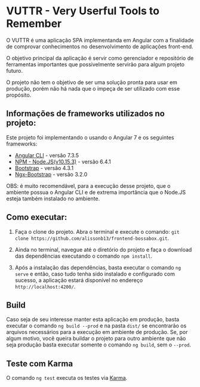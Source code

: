 # VUTTR - Very Userful Tools to Remember

O VUTTR é uma aplicação SPA implementanda em Angular com a finalidade de comprovar conhecimentos no desenvolvimento de aplicações front-end. 

O objetivo principal da aplicação é servir como gerenciador e repositório de ferramentas importantes que possivelmente servirão para algum projeto futuro.

O projeto não tem o objetivo de ser uma solução pronta para usar em produção, porém não há nada que o impeça de ser utilizado com esse propósito. 

## Informações de frameworks utilizados no projeto:

Este projeto foi implementando o usando o Angular 7 e os seguintes frameworks:

* [Angular CLI](https://github.com/angular/angular-cli) - versão 7.3.5
* [NPM - Node.JS(v10.15.3)](https://nodejs.org/en/) - versão 6.4.1
* [Bootstrap](https://getbootstrap.com/) - versão 4.3.1
* [Ngx-Bootstrap](https://valor-software.com/ngx-bootstrap/#/) - versão 3.2.0

OBS: é muito recomendável, para a execução desse projeto, que o ambiente possua o Angular CLI e de extrema importância que o Node.JS esteja também instalado no ambiente.

## Como executar:

1. Faça o clone do projeto. Abra o terminal e execute o comando: `git clone https://github.com/alissonb13/frontend-bossabox.git`.

2. Ainda no terminal, navegue até o diretório do projeto e faça o download das dependências executando o comando `npm install`.

3. Após a instalação das dependências, basta executar o comando `ng serve` e então, caso tudo tenha sido instalado e configurado com sucesso, a aplicação estará disponível no endereço `http://localhost:4200/`.

## Build

Caso seja de seu interesse manter esta aplicação em produção, basta executar o comando `ng build --prod` e na pasta `dist/` se encontrarão os arquivos necessários para a execução em ambiente de produção. Se, por algum motivo, você queira buildar o projeto para outro ambiente que não seja produção basta executar somente o comando `ng build`, sem o `--prod`.

## Teste com Karma

O comando `ng test` executa os testes via [Karma](https://karma-runner.github.io).
